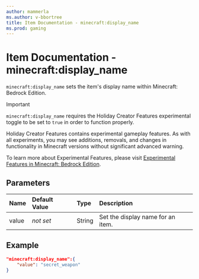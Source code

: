 ```yaml
---
author: mammerla
ms.author: v-bbortree
title: Item Documentation - minecraft:display_name
ms.prod: gaming
---
```


# Item Documentation - minecraft:display_name

`minecraft:display_name` sets the item's display name within Minecraft: Bedrock Edition.

>[!IMPORTANT]
> `minecraft:display_name` requires the Holiday Creator Features experimental toggle to be set to `true` in order to function properly.
>
>Holiday Creator Features contains experimental gameplay features. As with all experiments, you may see additions, removals, and changes in functionality in Minecraft versions without significant advanced warning.
>
>To learn more about Experimental Features, please visit [Experimental Features in Minecraft: Bedrock Edition](../../../../../Documents/ExperimentalFeaturesToggle.md).

## Parameters

|Name |Default Value  |Type  |Description  |
|:----------|:----------|:----------|:----------|
|value|*not set* | String | Set the display name for an item.|

## Example

```json
"minecraft:display_name":{
    "value": "secret_weapon"
}
```
